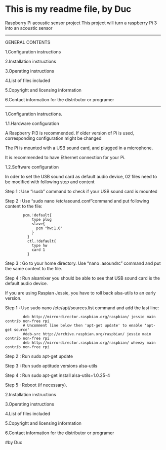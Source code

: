 # This is my readme file, by Duc
  Raspberry Pi acoustic sensor project
  This project will turn a raspberry Pi 3 into an acoustic sensor

----------------------------------------------------------------------------------------------------------------------------------

GENERAL CONTENTS

  1.Configuration instructions
  
  2.Installation instructions
  
  3.Operating instructions
  
  4.List of files included
  
  5.Copyright and licensing information
  
  6.Contact information for the distributor or programer
  
----------------------------------------------------------------------------------------------------------------------------------

1.Configuration instructions.

1.1.Hardware configuration
  
A Raspberry Pi3 is recommended. If older version of Pi is used, corresponding configuration might be changed

The Pi is mounted with a USB sound card, and plugged in a microphone.

It is recommended to have Ethernet connection for your Pi.

1.2.Software configuration

In oder to set the USB sound card as default audio device, 02 files need to be modified with following step and content
  
Step 1 : Use “lsusb” command to check if your USB sound card is mounted
  
Step 2 : Use “sudo nano /etc/asound.conf”command and put following content to the file:
            
            pcm.!default{
                type plug
                slave{
                  pcm "hw:1,0"
                }
              }
              ctl.!default{
                type hw
                card 1
              }
  
Step 3 : Go to your home directory. Use “nano .asoundrc” command and put the same content to the file.
  
Step 4 : Run alsamixer you should be able to see that USB sound card is the default audio device.

If you are using Raspian Jessie, you have to roll back alsa-utils to an early version.

Step 1 : Use sudo nano /etc/apt/sources.list command and add the last line:

            deb http://mirrordirector.raspbian.org/raspbian/ jessie main contrib non-free rpi
            # Uncomment line below then 'apt-get update' to enable 'apt-get source'
            #deb-src http://archive.raspbian.org/raspbian/ jessie main contrib non-free rpi
            deb http://mirrordirector.raspbian.org/raspbian/ wheezy main contrib non-free rpi

Step 2 : Run sudo apt-get update

Step 3 : Run sudo aptitude versions alsa-utils

Step 4 : Run sudo apt-get install alsa-utils=1.0.25-4

Step 5 : Reboot (if necessary).

2.Installation instructions

3.Operating instructions
  
4.List of files included
  
5.Copyright and licensing information
  
6.Contact information for the distributor or programer

#by Duc
